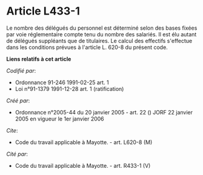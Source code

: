 # Article L433-1

Le nombre des délégués du personnel est déterminé selon des bases fixées par voie réglementaire compte tenu du nombre des
salariés. Il est élu autant de délégués suppléants que de titulaires. Le calcul des effectifs s'effectue dans les conditions
prévues à l'article L. 620-8 du présent code.

**Liens relatifs à cet article**

_Codifié par_:

  - Ordonnance 91-246 1991-02-25 art. 1
  - Loi n°91-1379 1991-12-28 art. 1 (ratification)

_Créé par_:

  - Ordonnance n°2005-44 du 20 janvier 2005 - art. 22 () JORF 22 janvier 2005 en vigueur le 1er janvier 2006

_Cite_:

  - Code du travail applicable à Mayotte. - art. L620-8 (M)

_Cité par_:

  - Code du travail applicable à Mayotte. - art. R433-1 (V)
